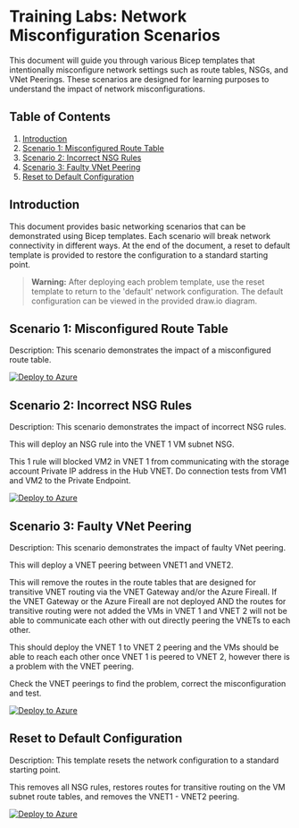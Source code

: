 # Training Labs: Network Misconfiguration Scenarios

This document will guide you through various Bicep templates that intentionally misconfigure network settings such as route tables, NSGs, and VNet Peerings. These scenarios are designed for learning purposes to understand the impact of network misconfigurations.

## Table of Contents
1. [Introduction](#introduction)
2. [Scenario 1: Misconfigured Route Table](#scenario-1-misconfigured-route-table)
3. [Scenario 2: Incorrect NSG Rules](#scenario-2-incorrect-nsg-rules)
4. [Scenario 3: Faulty VNet Peering](#scenario-3-faulty-vnet-peering)
5. [Reset to Default Configuration](#reset-to-default-configuration)

## Introduction
This document provides basic networking scenarios that can be demonstrated using Bicep templates. Each scenario will break network connectivity in different ways. At the end of the document, a reset to default template is provided to restore the configuration to a standard starting point.

> **Warning:** After deploying each problem template, use the reset template to return to the 'default' network configuration. The default configuration can be viewed in the provided draw.io diagram.

## Scenario 1: Misconfigured Route Table
Description: This scenario demonstrates the impact of a misconfigured route table.

[![Deploy to Azure](https://aka.ms/deploytoazurebutton)](https://portal.azure.com/#create/Microsoft.Template/uri/Problems/misconfiguredRouteTable.json)

## Scenario 2: Incorrect NSG Rules
Description: This scenario demonstrates the impact of incorrect NSG rules.

This will deploy an NSG rule into the VNET 1 VM subnet NSG.

This 1 rule will blocked VM2 in VNET 1 from communicating with the storage account Private IP address in the Hub VNET. Do connection tests from VM1 and VM2 to the Private Endpoint.

[![Deploy to Azure](https://aka.ms/deploytoazurebutton)](https://portal.azure.com/#create/Microsoft.Template/uri/https%3A%2F%2Fraw.githubusercontent.com%2FMicrosoftAzureAaron%2FNET_TrainingLabs%2Fmain%2FProblems%2FNSGBlockingPE.json)

## Scenario 3: Faulty VNet Peering
Description: This scenario demonstrates the impact of faulty VNet peering.

This will deploy a VNET peering between VNET1 and VNET2. 

This will remove the routes in the route tables that are designed for transitive VNET routing via the VNET Gateway and/or the Azure Fireall. If the VNET Gateway or the Azure Fireall are not deployed AND the routes for transitive routing were not added the VMs in VNET 1 and VNET 2 will not be able to communicate each other with out directly peering the VNETs to each other. 

This should deploy the VNET 1 to VNET 2 peering and the VMs should be able to reach each other once VNET 1 is peered to VNET 2, however there is a problem with the VNET peering. 

Check the VNET peerings to find the problem, correct the misconfiguration and test. 

[![Deploy to Azure](https://aka.ms/deploytoazurebutton)](https://portal.azure.com/#create/Microsoft.Template/uri/https%3A%2F%2Fraw.githubusercontent.com%2FMicrosoftAzureAaron%2FNET_TrainingLabs%2Fmain%2FProblems%2FFaultyVNETPeering.json)

## Reset to Default Configuration
Description: This template resets the network configuration to a standard starting point.

This removes all NSG rules, restores routes for transitive routing on the VM subnet route tables, and removes the VNET1 - VNET2 peering. 

[![Deploy to Azure](https://aka.ms/deploytoazurebutton)](https://portal.azure.com/#create/Microsoft.Template/uri/Fixes/resetToDefault.json)